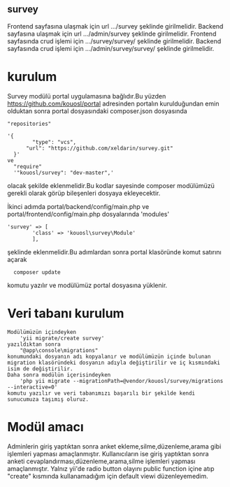 ## survey
Frontend sayfasına ulaşmak için url   .../survey şeklinde girilmelidir.
Backend sayfasına ulaşmak için url    .../admin/survey şeklinde girilmelidir.
Frontend sayfasında crud işlemi için   .../survey/survey/ şeklinde girilmelidir.
Backend sayfasında crud işlemi için   .../admin/survey/survey/ şeklinde girilmelidir.

# kurulum
Survey modülü portal uygulamasına bağlıdır.Bu yüzden https://github.com/kouosl/portal adresinden portalın kurulduğundan emin olduktan sonra portal dosyasındaki composer.json dosyasında 

    "repositories"
    
    '{
	 		"type": "vcs",
	 	  "url": "https://github.com/xeldarin/survey.git"
	  }'
	ve
	  "require"
	  '"kouosl/survey": "dev-master",'
   
   olacak şekilde eklenmelidir.Bu kodlar sayesinde composer modülümüzü gerekli olarak görüp bileşenleri dosyaya ekleyecektir.
   
   İkinci adımda portal/backend/config/main.php ve portal/frontend/config/main.php dosyalarında
   'modules'
   
    'survey' => [
			'class' => 'kouosl\survey\Module'
			],
  şeklinde eklenmelidir.Bu adımlardan sonra portal klasöründe komut satırını açarak 
      
      composer update 
      
   komutu yazılır ve modülümüz portal dosyasına yüklenir. 
# Veri tabanı kurulum
	Modülümüzün içindeyken
		'yii migrate/create survey'
	yazıldıktan sonra 
		"@app\console\migrations"
	konumundaki dosyanın adı kopyalanır ve modülümüzün içinde bulunan migration klasöründeki dosyanın adıyla değiştirilir ve iç kısmındaki isim de değiştirilir.
	Daha sonra modülün içerisindeyken
		'php yii migrate --migrationPath=@vendor/kouosl/survey/migrations --interactive=0'
	komutu yazılır ve veri tabanımızı başarılı bir şekilde kendi sunucumuza taşımış oluruz.
   
# Modül amacı
   Adminlerin giriş yaptıktan sonra anket ekleme,silme,düzenleme,arama gibi işlemleri yapması amaçlanmıştır.
   Kullanıcıların ise giriş yaptıktan sonra anketi cevaplandırması,düzenleme,arama,silme işlemleri yapması amaçlanmıştır.
   Yalnız yii'de radio button olayını public function içine atıp "create" kısmında kullanamadığım için default viewi düzenleyemedim.
